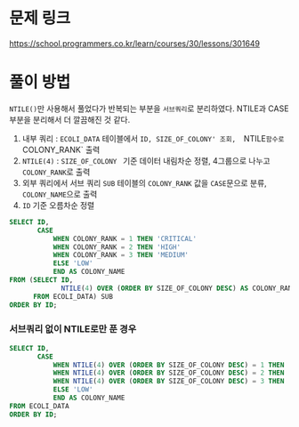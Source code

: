 # 문제 링크

https://school.programmers.co.kr/learn/courses/30/lessons/301649

# 풀이 방법

`NTILE()`만 사용해서 풀었다가 반복되는 부분을 `서브쿼리`로 분리하였다.
NTILE과 CASE 부분을 분리해서 더 깔끔해진 것 같다.

1. 내부 쿼리 :  `ECOLI_DATA` 테이블에서 `ID, SIZE_OF_COLONY' 조회,  `NTILE` 함수로 `COLONY_RANK` 출력
2. `NTILE(4)` : `SIZE_OF_COLONY ` 기준 데이터 내림차순 정렬, 4그룹으로 나누고 `COLONY_RANK`로 출력
3. 외부 쿼리에서 서브 쿼리 `SUB` 테이블의 `COLONY_RANK` 값을 `CASE`문으로 분류, `COLONY_NAME`으로 출력
4. `ID` 기준 오름차순 정렬

```sql
SELECT ID,
       CASE
           WHEN COLONY_RANK = 1 THEN 'CRITICAL'
           WHEN COLONY_RANK = 2 THEN 'HIGH'
           WHEN COLONY_RANK = 3 THEN 'MEDIUM'
           ELSE 'LOW'
           END AS COLONY_NAME
FROM (SELECT ID,
             NTILE(4) OVER (ORDER BY SIZE_OF_COLONY DESC) AS COLONY_RANK
      FROM ECOLI_DATA) SUB
ORDER BY ID;

```

### 서브쿼리 없이 NTILE로만 푼 경우

```sql 
SELECT ID,
       CASE
           WHEN NTILE(4) OVER (ORDER BY SIZE_OF_COLONY DESC) = 1 THEN 'CRITICAL'
           WHEN NTILE(4) OVER (ORDER BY SIZE_OF_COLONY DESC) = 2 THEN 'HIGH'
           WHEN NTILE(4) OVER (ORDER BY SIZE_OF_COLONY DESC) = 3 THEN 'MEDIUM'
           ELSE 'LOW'
           END AS COLONY_NAME
FROM ECOLI_DATA
ORDER BY ID;
```
